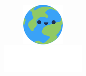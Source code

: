<div align=center>
<img src='./Logo.svg' width="128"/>
<br />
<img src='./Title_center.svg' width="256"/>
</div>
